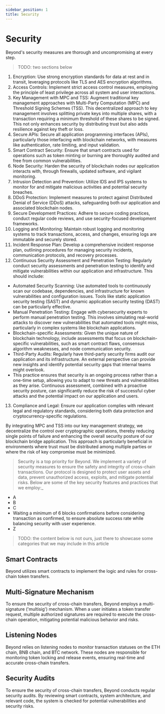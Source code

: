 ```yaml
---
sidebar_position: 1
title: Security
---
```


# Security

Beyond's security measures are thorough and uncompromising at every step.

> TODO: two sections below

1. Encryption: Use strong encryption standards for data at rest and in transit, leveraging protocols like TLS and AES encryption algorithms.
2.  Access Controls: Implement strict access control measures, employing the principle of least privilege across all system and user interactions.
3.  Key Management with MPC and TSS: Augment traditional key management approaches with Multi-Party Computation (MPC) and Threshold Signing Schemes (TSS). This decentralized approach to key management involves splitting private keys into multiple shares, with a transaction requiring a minimum threshold of these shares to be signed. This not only enhances security by distributing trust but also adds resilience against key theft or loss.
4.  Secure APIs: Secure all application programming interfaces (APIs), particularly those interfacing with blockchain networks, with measures like authentication, rate limiting, and input validation.
5.  Smart Contract Security: Ensure that smart contracts used for operations such as token minting or burning are thoroughly audited and free from common vulnerabilities.
6.  Node Security: Harden the security of blockchain nodes our application interacts with, through firewalls, updated software, and vigilant monitoring.
7.  Intrusion Detection and Prevention: Utilize IDS and IPS systems to monitor for and mitigate malicious activities and potential security breaches.
8.  DDoS Protection: Implement measures to protect against Distributed Denial of Service (DDoS) attacks, safeguarding both our application and associated blockchain nodes.
9.  Secure Development Practices: Adhere to secure coding practices, conduct regular code reviews, and use security-focused development frameworks.
10. Logging and Monitoring: Maintain robust logging and monitoring systems to track transactions, access, and changes, ensuring logs are immutable and securely stored.
11. Incident Response Plan: Develop a comprehensive incident response plan, outlining procedures for managing security incidents, communication protocols, and recovery processes.
12. Continuous Security Assessment and Penetration Testing: Regularly conduct security assessments and penetration testing to identify and mitigate vulnerabilities within our application and infrastructure. This should include:
- Automated Security Scanning: Use automated tools to continuously scan our codebase, dependencies, and infrastructure for known vulnerabilities and configuration issues. Tools like static application security testing (SAST) and dynamic application security testing (DAST) can be particularly effective.
- Manual Penetration Testing: Engage with cybersecurity experts to perform manual penetration testing. This involves simulating real-world attacks to discover new vulnerabilities that automated tools might miss, particularly in complex systems like blockchain applications.
- Blockchain-specific Assessments: Given the unique nature of blockchain technology, include assessments that focus on blockchain-specific vulnerabilities, such as smart contract flaws, consensus algorithm weaknesses, and node communication security.
- Third-Party Audits: Regularly have third-party security firms audit our application and its infrastructure. An external perspective can provide new insights and identify potential security gaps that internal teams might overlook.
- This practice ensures that security is an ongoing process rather than a one-time setup, allowing you to adapt to new threats and vulnerabilities as they arise. Continuous assessment, combined with a proactive security posture, can significantly reduce the risk of successful cyber attacks and the potential impact on our application and users.
13. Compliance and Legal: Ensure our application complies with relevant legal and regulatory standards, considering both data protection and cryptocurrency-specific regulations.

By integrating MPC and TSS into our key management strategy, we decentralize the control over cryptographic operations, thereby reducing single points of failure and enhancing the overall security posture of our blockchain bridge application. This approach is particularly beneficial in environments where trust must be distributed among multiple parties or where the risk of key compromise must be minimized.

> Security is a top priority for Beyond. We implement a variety of security measures to ensure the safety and integrity of cross-chain transactions. Our protocol is designed to protect user assets and data, prevent unauthorized access, exploits, and mitigate potential risks. Below are some of the key security features and practices that we employ:_
- A
- B
- C
- Waiting a minimum of 6 blocks confirmations before considering transaction as confirmed, to ensure absolute success rate while balancing security with user experience.
- Z

> TODO: the content below is not ours, just there to showcase some categories that we may include in this article

## Smart Contracts

Beyond utilizes smart contracts to implement the logic and rules for cross-chain token transfers. 

## Multi-Signature Mechanism

To ensure the security of cross-chain transfers, Beyond employs a multi-signature ('multisig') mechanism. When a user initiates a token transfer request, multiple authorized signatures are required to execute the cross-chain operation, mitigating potential malicious behavior and risks.

## Listening Nodes

Beyond relies on listening nodes to monitor transaction statuses on the ETH chain, BNB chain, and BTC network. These nodes are responsible for monitoring token locking and release events, ensuring real-time and accurate cross-chain transfers.

## Security Audits

To ensure the security of cross-chain transfers, Beyond conducts regular security audits. By reviewing smart contracts, system architecture, and relevant code, the system is checked for potential vulnerabilities and security risks.